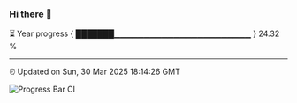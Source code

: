 ### Hi there 👋

⏳ Year progress { ███████▁▁▁▁▁▁▁▁▁▁▁▁▁▁▁▁▁▁▁▁▁▁▁ } 24.32 %

---

⏰ Updated on Sun, 30 Mar 2025 18:14:26 GMT

![Progress Bar CI](https://github.com/code-lakshay/GitHub-Actions-Demo/workflows/Progress%20Bar%20CI/badge.svg)
